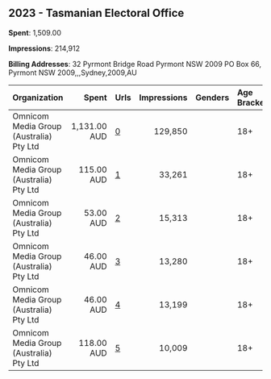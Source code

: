 ## 2023 - Tasmanian Electoral Office 
**Spent**: 1,509.00

**Impressions**: 214,912

**Billing Addresses**: 32 Pyrmont Bridge Road Pyrmont NSW 2009 PO Box 66, Pyrmont NSW 2009,,,Sydney,2009,AU

|Organization|Spent|Urls|Impressions|Genders|Age Brackets|Country Codes|
|:---|---:|:---|---:|:---|:---|:---|
|Omnicom Media Group (Australia) Pty Ltd|1,131.00 AUD|[0](https://www.snap.com/political-ads/asset/adaecdf3ba46472e96b2d69d7f74610be9fa94e2f1c20d17585ef3c3d77676df?mediaType=mp4)|129,850||18+|australia|
|Omnicom Media Group (Australia) Pty Ltd|115.00 AUD|[1](https://www.snap.com/political-ads/asset/28b83ef1e9dadae19caef06406abf65e726edc269d1804618479b8a0100bd15f?mediaType=jpg)|33,261||18+|australia|
|Omnicom Media Group (Australia) Pty Ltd|53.00 AUD|[2](https://www.snap.com/political-ads/asset/801b1c0506cc5de1890997c973bf803f1cbd7cc8d6a0284a11771e3c9a41b735?mediaType=mp4)|15,313||18+|australia|
|Omnicom Media Group (Australia) Pty Ltd|46.00 AUD|[3](https://www.snap.com/political-ads/asset/536006c16b24cb06b9c4c0de8cf0ed0a492fa4ea308f6f0cd2c71908095ccb2a?mediaType=mp4)|13,280||18+|australia|
|Omnicom Media Group (Australia) Pty Ltd|46.00 AUD|[4](https://www.snap.com/political-ads/asset/bbc31b25a789e1093ebec2be0d2031138afade4d365f041be8ba467273d9b715?mediaType=mp4)|13,199||18+|australia|
|Omnicom Media Group (Australia) Pty Ltd|118.00 AUD|[5](https://www.snap.com/political-ads/asset/da394d2cf63bb4e000cf0577c7a1dce9bc1b920020e22fb1b203b9cd4e311bdb?mediaType=jpg)|10,009||18+|australia|
